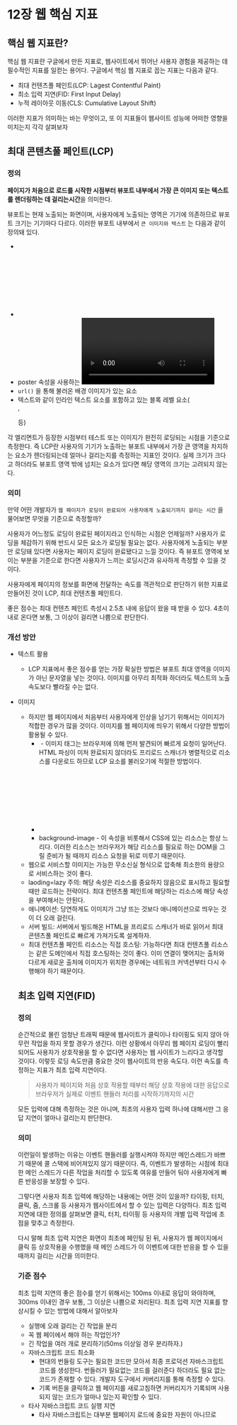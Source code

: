 # 12장 웹 핵심 지표

## 핵심 웹 지표란?

핵심 웹 지표란 구글에서 만든 지표로, 웹사이트에서 뛰어난 사용자 경험을 제공하는 데 필수적인 지표를 일컫는 용어다. 구글에서 핵심 웹 지표로 꼽는 지표는 다음과 같다.

- 최대 컨텐츠풀 페인트(LCP: Lagest Contentful Paint)
- 최소 입력 지연(FID: First Input Delay)
- 누적 레이아웃 이동(CLS: Cumulative Layout Shift)

이러한 지표가 의미하는 바는 무엇이고, 또 이 지표들이 웹사이트 성능에 어떠한 영향을 미치는지 각각 살펴보자

## 최대 콘텐츠풀 페인트(LCP)

### 정의

**페이지가 처음으로 로드를 시작한 시점부터 뷰포트 내부에서 가장 큰 이미지 또는 텍스트를 렌더링하는 데 걸리는시간**을 의미한다.

뷰포트는 현재 노출되는 화면이며, 사용자에게 노출되는 영역은 기기에 의존하므로 뷰포트 크기는 기기마다 다르다. 이러한 뷰포트 내부에서 `큰 이미지와 텍스트` 는 다음과 같이 정의돼 있다.

- <img>
- <svg> 내부의 <img>
- poster 속성을 사용하는 <video>
- `url()` 을 통해 불러온 배경 이미지가 있는 요소
- 텍스트와 같이 인라인 텍스트 요소를 포함하고 있는 블록 레벨 요소(<div>, <p> 등)

각 엘리면트가 등장한 시점부터 테스트 또는 이미지가 완전히 로딩되는 시점을 기준으로 측정한다. 즉 LCP란 사용자의 기기가 노출하는 뷰포트 내부에서 가장 큰 영역을 차지하는 요소가 렌더링되는데 얼마나 걸리는지를 측정하는 지표인 것이다. 실제 크기가 크다고 하더라도 뷰포트 영역 밖에 넘치는 요소가 있다면 해당 영역의 크기는 고려되지 않는다.

### 의미

만약 어떤 개발자가 `웹 페이지가 로딩이 완료되어 사용자에게 노출되기까지 걸리는 시간` 을 물어보면 무엇을 기준으로 측정할까?

사용자가 어느정도 로딩이 완료된 페이지라고 인식하는 시점은 언제일까? 사용자가 로딩을 체감하기 위해 반드시 모든 요소가 로딩될 필요는 없다. 사용자에게 노출되는 부분만 로딩돼 있다면 사용자는 페이지 로딩이 완료됐다고 느낄 것이다. 즉 뷰포트 영역에 보이는 부분을 기준으로 한다면 사용자가 느끼는 로딩시간과 유사하게 측정할 수 있을 것이다.

사용자에게 페이지의 정보를 화면에 전달하는 속도를 객관적으로 판단하기 위한 지표로 만들어진 것이 LCP, 최대 컨텐츠풀 페인트다.

좋은 점수는 최대 컨텐츠 페인트 측성시 2.5초 내에 응답이 왔을 때 받을 수 있다. 4초이내로 온다면 보통, 그 이상이 걸리면 나쁨으로 판단한다.

### 개선 방안

- 텍스트 활용
    - LCP 지표에서 좋은 점수를 얻는 가장 확실한 방법은 뷰포트 최대 영역을 이미지가 아닌 문자열을 넣는 것이다. 이미지를 아무리 최적화 하더라도 텍스트의 노출 속도보다 빨라질 수는 없다.
- 이미지
    - 하지만 웹 페이지에서 처음부터 사용자에게 인상을 남기기 위해서는 이미지가 적합한 경우가 많을 것이다. 이미지를 웹 페이지에 띄우기 위해서 다양한 방법이 활용될 수 있다.
        - <img> - 이미지 태그는 브라우저에 의해 먼저 발견되어 빠르게 요청이 일어난다. HTML 파싱이 미처 완료되지 않더라도 프리로드 스캐너가 병렬적으로 리소스를 다운로드 하므로 LCP 요소를 불러오기에 적절한 방법이다.
        - <svg> 내부 <image> - 이 경우엔 모든 리소스가 다운로드 된 이후 이미지를 불러온다. 즉 svg 내부 이미지는 프리로드 스캐너에 의해 발견되지 않아 병렬적인 리소스 다운로드가 일어나지 않는다.
        - background-image - 이 속성을 비롯해서 CSS에 있는 리소스는 항상 느리다. 이러한 리소스는 브라우저가 해당 리소스를 필요로 하는 DOM을 그릴 준비가 될 때까지 리소스 요청을 뒤로 미루기 때문이다.
    - 웹으로 서비스할 이미지는 가능한 무소신실 형식으로 압축해 최소한의 용량으로 서비스하는 것이 좋다.
    - laoding=lazy 주의: 해당 속성은 리소스를 중요하지 않음으로 표시하고 필요할 때만 로드하는 전략이다. 최대 컨텐츠풀 페인트에 해당하는 리소스에 해당 속성을 부여해서는 안된다.
    - 애니메이션: 당연하게도 이미지가 그냥 뜨는 것보다 애니메이션으로 띄우는 것이 더 오래 걸린다.
    - 서버 빌드: 서버에서 빌드해온 HTML을 프리로드 스캐너가 바로 읽어서 최대 콘텐츠풀 페인트로 빠르게 가져가도록 설계하자.
    - 최대 컨텐츠풀 페인트 리소스는 직접 호스팅: 가능하다면 최대 컨텐츠풀 리소스는 같은 도메인에서 직접 호스팅하는 것이 좋다. 이미 연결이 맺어지는 출처와 다르게 새로운 출처에 이미지가 위치한 경우에는 네트워크 커넥션부터 다시 수행해야 하기 때문이다.
    
    ## 최초 입력 지연(FID)
    
    ### 정의
    
    순간적으로 몰린 엄청난 트래픽 때문에 웹사이트가 클릭이나 타이핑도 되지 않아 아무런 작업을 하지 못할 경우가 생긴다. 이런 상황에서 아무리 웹 페이지 로딩이 빨리되어도 사용자가 상호작용을 할 수 없다면 사용자는 웹 사이트가 느리다고 생각할 것이다. 이렇듯 로딩 속도만큼 중요한 것이 웹사이트의 반응 속도다. 이런 속도를 측정하는 지표가 최초 입력 지연이다.
    
    > 사용자가 페이지와 처음 상호 작용할 때부터 해당 상호 작용에 대한 응답으로 브라우저가 실제로 이벤트 핸들러 처리를 시작하기까지의 시간
    > 
    
    모든 입력에 대해 측정하는 것은 아니며, 최초의 사용자 입력 하나에 대해서만 그 응답 지연이 얼마나 걸리는지 판단한다.
    
    ### 의미
    
    이런일이 발생하는 이유는 이벤트 핸들러를 실행시켜야 하지만 메인스레드가 바쁘기 때문에 콜 스택에 비어져있지 않기 때문이다. 즉, 이벤트가 발생하는 시점에 최대한 메인 스레드가 다른 작업을 처리할 수 있도록 여유를 만들어 둬야 사용자에게 빠른 반응성을 보장할 수 있다.
    
    그렇다면 사용자 최초 입력에 해당하는 내용에는 어떤 것이 있을까? 타이핑, 터치, 클릭, 줌, 스크롤 등 사용자가 웹사이트에서 할 수 있는 입력은 다양하다. 최초 입력 지연에 대한 정의를 살펴보면 클릭, 터치, 타이핑 등 사용자의 개별 입력 작업에 초점을 맞추고 측정한다.
    
    다시 말해 최초 입력 지연은 화면이 최초에 페인팅 된 뒤, 사용자가 웹 페이지에서 클릭 등 상호작용을 수행했을 때 메인 스레드가 이 이벤트에 대한 반응을 할 수 있을 때까지 걸리는 시간을 의미한다.
    
    ### 기준 점수
    
    최초 입력 지연의 좋은 점수를 얻기 위해서는 100ms 이내로 응답이 와야하며, 300ms 이내인 경우 보통, 그 이상은 나쁨으로 처리된다. 최초 입력 지연 지표를 향상시킬 수 있는 방법에 대해서 알아보자
    
    - 실행에 오래 걸리는 긴 작업을 분리
    - 꼭 웹 페이에서 해야 하는 작업인가?
    - 긴 작업을 여러 개로 분리하기(50ms 이상일 경우 분리하자.)
    - 자바스크립트 코드 최소화
        - 현대의 번들링 도구는 필요한 코드만 모아서 최종 프로덕션 자바스크립트 코드를 생성한다. 번들러가 필요없는 코드를 걸러준다 하더라도 필요 없는 코드가 존재할 수 있다. 개발자 도구에서 커버리지를 통해 측정할 수 있다.
        - 기록 버튼을 클릭하고 웹 페이지를 새로고침하면 커버리지가 기록되며 사용되지 않는 코드가 얼마나 있는지 확인할 수 있다.
    - 타사 자바스크립트 코드 실행 지연
        - 타사 자바스크립트는 대부분 웹페이지 로드에 중요한 자원이 아니므로 <script>의 async와 defer를 이용해 불러오기를 하는 것이 좋다.
    
    ## 누적 레이아웃 이동(CLS)
    
    ### 정의
    
    페이지의 생명주기 동안 발생하는 모든 예기치 않은 이동에 대한 지표를 계산하는 것이 누적 레이아웃 이동이다. 이 지표가 낮을수록, 즉 사용자가 겪는 예상치 모한 레이아웃 이동이 적을 수록 좋은 웹 사이트다.
    
    ### 의미
    
    누적 레아웃 이동은 사용자의 가시적인 콘텐츠에 영향을 미쳐야 하기 때문에 뷰포트 내부의 요소에 대해서만 측정하며, 뷰포트 밖의 요소에 대해서는 측정하지 않는다. 또한 단순히 요소가 추가된다고 해서 무조건 누적 레이아웃 이동으로 간주되는 것은 아니다. 요소의 시작 위치에 영향을 미치지 않았다면 레이아웃 이동으로 간주되지 않는다. 사용자 액션에 대한 레이아웃 이동 역시 포함하지 않고, 사용자가 아무런 동작을 하지 않았음에도 불구하고 레이아웃 이동이 발생하는 경우에는 점수에 포함된다.
    
    ### 개선 방안
    
    - 삽입이 예상되는 요소를 위한 추가적인 공간 확보
        - 뒤늦게 레이아웃이 변경되는 것을 미연에 방지하기 위해서는 useEffect의 내부에서 요소에 영향을 미치는 작업, 특히 뷰포트 내부에서 노출될 확률이 높은 작업을 최소화하는 것이 좋다.
        - 스켈레톤 UI 처럼 미리 무언가 동적으로 뜰 것으로 예상되는 공간을 미리 확보해 두는 것도 좋은 방법이다. 그러나 이 방법역시 해당 영역이 뜨지 않는 케이스가 있다면 누적 레이아웃 이동을 피하기 어렵다.
        - 가장 좋은 방법은 서버 사이드 렌더링이다. 그러나 광고와 같은 타사 스크립트에 의존해 처리하는 경우 서버 사이드 렌더링이 불가능 할 수도 있으므로 이러한 경우에는 앞서 언급한 방법들을 사용해야 한다.
        - 동적인 컨텐츠는 가능한 최초 뷰포트에 영향을 미치지 않는 곳으로 미뤄두되, 불가피하면 회피하는 방식으로 최대한 레이아웃 이동을 피해야 한다.
    - 폰트 로딩 최적화
        - 폰트 또한 레이아웃 이동을 일으키는 원인 중 하나다. HTML 문서에 지정한 폰트가 보이지 않고 대체 기본 폰트로 보이고 있다가 뒤늑제 폰트가 적용될 수 있다. 또한 기본 폰트마저 없어 텍스트가 없는 채로 있다가 뒤늦게 폰트가 로딩되면서 페이지에 렌더링 될 수도 있다.
        - 폰트는 각각 고유의 너비와 높이를 가지고 있다. 따라서 누적 레이아웃을 발생시키지 않고 기본 폰트외 폰트를 적용하려면 다음과 같은 점을 유념해야 한다.
            - <link>의 preload 사용: link 요소의 `rel-preload` 는 페이지에서 즉시 필요로 하는 리소스를 명시하는 기능이다. 스타일이나 폰트를 지정하면 페이지의 렌더링을 가로막거나 레이아웃을 방해할 가능성이 줄어든다.
            - font-family 활용 - 폰트를 불러올 수 있는 방법은 크게 다섯 가지로 나뉜다.
                - auto: 기본값
                - block: 폰트가 로딩되기 전까지 렌더링을 중단한다.
                - swap: 우선 폴백 폰트로 글자를 렌더링하고, 웹 폰트의 로딩이 완료되면 웹 폰트를 적용한다.
                - fallback: 이 옵션을 사용하면 100ms간 텍스트가 보이지 않고, 그 이후에 폴백 폰트로 렌더링한다. 3초 안에 폰트가 로딩되면 해당 폰트를 적용하고 그렇지 않다면 폴백 폰트를 적용한다.
                - optional: 100ms간 텍스트가 보이지 않고, 폴백 폰트로 렌더링한다.
        - 최대한 중요한 폰트의 다운로드를 우선순위에 너고, 이 우선순위를 활용했음에도 빠르게 로딩하는데 실패했다면 다음을 기약하고 기본 폰트를 노출하는 것이 좋다.
    - 적절한 이미지 크기 설정
        - width, height 지정: 크기를 100%, auto와 같이 비율로 지정한다면 브라우저가 이미지를 로딩하기 전에 적절한 가로세로 비율을 계산해 이미지가 표시되는 만큼 면적을 할당해 둔다. 그러나 이러한 기능을 지원하지 않는 오래된 브라우저나 CSS 로딩 실패의 경우를 고려한다면 실제 원하는 이미지 크기에 맞는 비율을 설정하는 것이 좋다.
        - 만약 사용자 뷰포트 너비에 맞춰 다른 이미지를 제공하는 경우, 즉 반응형 이미지를 사용하고 싶다면 scrset 속성을 사용할 수 있다. 비율은 같고 크기가 다른 여러 개의 이미지를 미리 준비해 둔 다음 브라우저가 상황에 맞게 이미지르 사용할 수 있도록 준비하면 된다.
        
        ### 성능 확인에 중요한 지표들
        
        - 최초 바이트까지의 시간(Time To First Byte, TTFB)
            - 브라우저가 첫 번째 바이트를 수신하는데 걸리는 시간을 의미한다. 즉 페이지를 요청 했을 때, 요청이 완전히 완료되는 데 걸리는 시간을 측정하는 것이 아니라 최초 응답이 오는 바이트까지가 얼마나 걸리는지를 측정하는 지표다.
            - 특히 서버 사이드 렌더링을 하고 있는 애플리케이션에서 주의 깊게 봐야 할 지표다. 최초 페이지를 만들기 위해 서버에서 어느 정도 작업을 수행하기 때문이다. 첫 번째 HTML을 만들기 위해 작업이 느릴 수록 최초 바이트까지의 시간이 길어지게 된다.
        - 최초 콘텐츠풀 페인트(First Contentful Paint, FCP)
            - 페이지가 로드되기 시작한 시점부터 페이지 콘텐츠의 일부가 화면에 렌더링 될때까지의 시간이다.
            - TTFB를 개선해 뭐라도 다운로드가 시작해 렌더링을 할 수 있도록 해야한다.
            - 렌더링을 막는 리소스 최소화: JS나 CSS 같은 렌더링을 가로막는 리소스를 최소화하고, 렌더링을 방해하는 리소스를 비동기적으로 로드하도록 해야한다.
            - 최대한 사용자에게 빠르게 무언가를 보여주는 영역에 대한 최적화를 진행한다.
            - 페이지 리다이렉트를 최소화해 사용자에게 컨텐츠를 빠르게 보여줘야한다.
            - DOM 크기 최소화: DOM이 크다면 렌더링 시간이 많이 소요된다. 1500개 미만, 32 단계의 깊이 정도, 부모 노드는 자식 노드를 60개 정도만 가지고 있어야한다. 이 이상으로 복잡해진다면 브라우저가 이를 파악해 렌더링하는데 시간이 많이 걸린다.